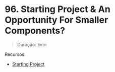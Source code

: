# 96. Starting Project & An Opportunity For Smaller Components?

> Duração: `3min`

Recursos:
- [Starting Project](https://github.com/mschwarzmueller/angular-complete-guide-course-resources/blob/main/attachments/06-cmp-deep-dive/starting-project.zip)
